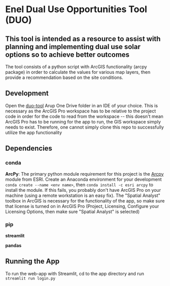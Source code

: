# Enel Dual Use Opportunities Tool (DUO)

## This tool is intended as a resource to assist with planning and implementing dual use solar options so to achieve better outcomes

The tool consists of a python script with ArcGIS functionality (arcpy package) in order to calculate the values for various map layers, then provide a recommendation based on the site conditions.

## Development

Open the [duo-tool](https://arup.sharepoint.com/:f:/s/EnelCircularEconomy/Eh_5fsO6wHZFrAKn5AWlS9MBetDYvZ6wT-cYb1rsncJptA?e=690SLe) Arup One Drive folder in an IDE of your choice. This is necessary as the ArcGIS Pro workspace has to be relative to the project code in order for the code to read from the workspace -- this doesn't mean ArcGIS Pro has to be running for the app to run, the GIS workspace simply needs to exist. Therefore, one cannot simply clone this repo to successfully utilize the app functionality

## Dependencies

### conda

**ArcPy**: The primary python module requirement for this project is the [Arcpy](https://pro.arcgis.com/en/pro-app/latest/arcpy/get-started/installing-arcpy.htm) module from ESRI. Create an Anaconda environment for your development  `conda create --name <env name>`, then `conda install -c esri arcpy` to install the module. If this fails, you probably don't have ArcGIS Pro on your machine (using a remote workstation is an easy fix). The "Spatial Analyst" toolbox in ArcGIS is necessary for the functionality of the app, so make sure that license is turned on in ArcGIS Pro (Project, Licensing, Configure your Licensing Options, then make sure "Spatial Analyst" is selected)

### pip

**streamlit**

**pandas**

## Running the App

To run the web-app with Streamlit, cd to the app directory and run `streamlit run login.py`
